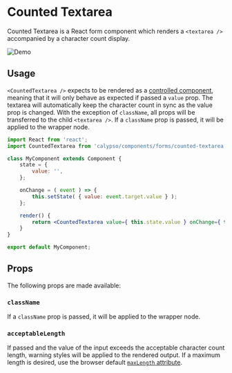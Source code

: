 # Counted Textarea

Counted Textarea is a React form component which renders a `<textarea />` accompanied by a character count display.

![Demo](https://cldup.com/jF7wmrOxdM-1200x1200.png)

## Usage

`<CountedTextarea />` expects to be rendered as a [controlled component](https://facebook.github.io/react/docs/forms.html#controlled-components), meaning that it will only behave as expected if passed a `value` prop. The textarea will automatically keep the character count in sync as the value prop is changed. With the exception of `className`, all props will be transferred to the child `<textarea />`. If a `className` prop is passed, it will be applied to the wrapper node.

```jsx
import React from 'react';
import CountedTextarea from 'calypso/components/forms/counted-textarea';

class MyComponent extends Component {
	state = {
		value: '',
	};

	onChange = ( event ) => {
		this.setState( { value: event.target.value } );
	};

	render() {
		return <CountedTextarea value={ this.state.value } onChange={ this.onChange } />;
	}
}

export default MyComponent;
```

## Props

The following props are made available:

### `className`

If a `className` prop is passed, it will be applied to the wrapper node.

### `acceptableLength`

If passed and the value of the input exceeds the acceptable character count length, warning styles will be applied to the rendered output. If a maximum length is desired, use the browser default [`maxLength` attribute](https://developer.mozilla.org/en-US/docs/Web/HTML/Element/textareaattr-maxlength).
